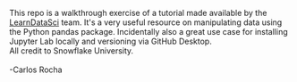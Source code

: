 <p>This repo is a walkthrough exercise of a tutorial made available by the <a href="https://www.learndatasci.com/tutorials/python-pandas-tutorial-complete-introduction-for-beginners/">LearnDataSci</a> team. It's a very useful resource on manipulating data using the Python pandas package. Incidentally also a great use case for installing Jupyter Lab locally and versioning via GitHub Desktop.</br>
All credit to Snowflake University.
</br>
</br>
-Carlos Rocha</p>




